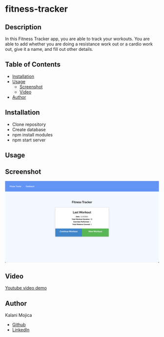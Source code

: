 # fitness-tracker

## Description 
In this Fitness Tracker app, you are able to track your workouts. You are able to add whether you are doing a resistance work out or a cardio work out, give it a name, and fill out other details. 

## Table of Contents 
- [Installation](#installation)
- [Usage](#usage)
    - [Screenshot](#screenshot)
    - [Video](#video)
- [Author](#author)

## Installation 
- Clone repository
- Create database 
- npm install modules 
- npm start server

## Usage

## Screenshot

![homePage](public/assets/fitness-tracker.png)

## Video

[Youtube video demo](https://youtu.be/s1ULQ7cXnBw)

## Author
Kalani Mojica
- [Github](https://github.com/mojikalani)
- [LinkedIn](https://www.linkedin.com/in/kalani-mojica-132042206/)